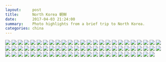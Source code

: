 ```yaml
---
layout:     post
title:      North Korea 朝鲜
date:       2017-04-03 21:24:00
summary:    Photo highlights from a brief trip to North Korea.
categories: china
---
```


<!-- {% for image in site.static_files %}
    {% if image.path contains 'posts/2017-04-03-North-Korea-Photos' %}
          <img src="{{ site.url }}{{ image.path }}" />
    {% endif %}
{% endfor %} -->
<img src="{{ site.url }}/assets/posts/2017-04-03-North-Korea-Photos/DPRK - 1.jpg" />

<img src="{{ site.url }}/assets/posts/2017-04-03-North-Korea-Photos/DPRK - 2.jpg" />

<img src="{{ site.url }}/assets/posts/2017-04-03-North-Korea-Photos/DPRK - 3.jpg" />

<img src="{{ site.url }}/assets/posts/2017-04-03-North-Korea-Photos/DPRK - 4.jpg" />

<img src="{{ site.url }}/assets/posts/2017-04-03-North-Korea-Photos/DPRK - 5.jpg" />

<img src="{{ site.url }}/assets/posts/2017-04-03-North-Korea-Photos/DPRK - 6.jpg" />

<img src="{{ site.url }}/assets/posts/2017-04-03-North-Korea-Photos/DPRK - 7.jpg" />

<img src="{{ site.url }}/assets/posts/2017-04-03-North-Korea-Photos/DPRK - 8.jpg" />

<img src="{{ site.url }}/assets/posts/2017-04-03-North-Korea-Photos/DPRK - 9.jpg" />

<img src="{{ site.url }}/assets/posts/2017-04-03-North-Korea-Photos/DPRK - 10.jpg" />

<img src="{{ site.url }}/assets/posts/2017-04-03-North-Korea-Photos/DPRK - 11.jpg" />

<img src="{{ site.url }}/assets/posts/2017-04-03-North-Korea-Photos/DPRK - 12.jpg" />

<img src="{{ site.url }}/assets/posts/2017-04-03-North-Korea-Photos/DPRK - 13.jpg" />

<img src="{{ site.url }}/assets/posts/2017-04-03-North-Korea-Photos/DPRK - 14.jpg" />

<img src="{{ site.url }}/assets/posts/2017-04-03-North-Korea-Photos/DPRK - 15.jpg" />

<img src="{{ site.url }}/assets/posts/2017-04-03-North-Korea-Photos/DPRK - 16.jpg" />

<img src="{{ site.url }}/assets/posts/2017-04-03-North-Korea-Photos/DPRK - 17.jpg" />

<img src="{{ site.url }}/assets/posts/2017-04-03-North-Korea-Photos/DPRK - 18.jpg" />

<img src="{{ site.url }}/assets/posts/2017-04-03-North-Korea-Photos/DPRK - 19.jpg" />

<img src="{{ site.url }}/assets/posts/2017-04-03-North-Korea-Photos/DPRK - 20.jpg" />

<img src="{{ site.url }}/assets/posts/2017-04-03-North-Korea-Photos/DPRK - 21.jpg" />

<img src="{{ site.url }}/assets/posts/2017-04-03-North-Korea-Photos/DPRK - 22.jpg" />

<img src="{{ site.url }}/assets/posts/2017-04-03-North-Korea-Photos/DPRK - 23.jpg" />

<img src="{{ site.url }}/assets/posts/2017-04-03-North-Korea-Photos/DPRK - 24.jpg" />

<img src="{{ site.url }}/assets/posts/2017-04-03-North-Korea-Photos/DPRK - 25.jpg" />

<img src="{{ site.url }}/assets/posts/2017-04-03-North-Korea-Photos/DPRK - 26.jpg" />

<img src="{{ site.url }}/assets/posts/2017-04-03-North-Korea-Photos/DPRK - 27.jpg" />

<img src="{{ site.url }}/assets/posts/2017-04-03-North-Korea-Photos/DPRK - 28.jpg" />

<img src="{{ site.url }}/assets/posts/2017-04-03-North-Korea-Photos/DPRK - 29.jpg" />

<img src="{{ site.url }}/assets/posts/2017-04-03-North-Korea-Photos/DPRK - 30.jpg" />

<img src="{{ site.url }}/assets/posts/2017-04-03-North-Korea-Photos/DPRK - 31.jpg" />

<img src="{{ site.url }}/assets/posts/2017-04-03-North-Korea-Photos/DPRK - 32.jpg" />

<img src="{{ site.url }}/assets/posts/2017-04-03-North-Korea-Photos/DPRK - 33.jpg" />

<img src="{{ site.url }}/assets/posts/2017-04-03-North-Korea-Photos/DPRK - 34.jpg" />

<img src="{{ site.url }}/assets/posts/2017-04-03-North-Korea-Photos/DPRK - 35.jpg" />

<img src="{{ site.url }}/assets/posts/2017-04-03-North-Korea-Photos/DPRK - 36.jpg" />

<img src="{{ site.url }}/assets/posts/2017-04-03-North-Korea-Photos/DPRK - 37.jpg" />

<img src="{{ site.url }}/assets/posts/2017-04-03-North-Korea-Photos/DPRK - 38.jpg" />

<img src="{{ site.url }}/assets/posts/2017-04-03-North-Korea-Photos/DPRK - 39.jpg" />

<img src="{{ site.url }}/assets/posts/2017-04-03-North-Korea-Photos/DPRK - 40.jpg" />

<img src="{{ site.url }}/assets/posts/2017-04-03-North-Korea-Photos/DPRK - 41.jpg" />

<img src="{{ site.url }}/assets/posts/2017-04-03-North-Korea-Photos/DPRK - 42.jpg" />

<img src="{{ site.url }}/assets/posts/2017-04-03-North-Korea-Photos/DPRK - 43.jpg" />

<img src="{{ site.url }}/assets/posts/2017-04-03-North-Korea-Photos/DPRK - 44.jpg" />

<img src="{{ site.url }}/assets/posts/2017-04-03-North-Korea-Photos/DPRK - 45.jpg" />

<img src="{{ site.url }}/assets/posts/2017-04-03-North-Korea-Photos/DPRK - 46.jpg" />

<img src="{{ site.url }}/assets/posts/2017-04-03-North-Korea-Photos/DPRK - 47.jpg" />

<img src="{{ site.url }}/assets/posts/2017-04-03-North-Korea-Photos/DPRK - 48.jpg" />

<img src="{{ site.url }}/assets/posts/2017-04-03-North-Korea-Photos/DPRK - 49.jpg" />

<img src="{{ site.url }}/assets/posts/2017-04-03-North-Korea-Photos/DPRK - 50.jpg" />

<img src="{{ site.url }}/assets/posts/2017-04-03-North-Korea-Photos/DPRK - 51.jpg" />

<img src="{{ site.url }}/assets/posts/2017-04-03-North-Korea-Photos/DPRK - 52.jpg" />

<img src="{{ site.url }}/assets/posts/2017-04-03-North-Korea-Photos/DPRK - 53.jpg" />

<img src="{{ site.url }}/assets/posts/2017-04-03-North-Korea-Photos/DPRK - 54.jpg" />

<img src="{{ site.url }}/assets/posts/2017-04-03-North-Korea-Photos/DPRK - 55.jpg" />

<img src="{{ site.url }}/assets/posts/2017-04-03-North-Korea-Photos/DPRK - 56.jpg" />

<img src="{{ site.url }}/assets/posts/2017-04-03-North-Korea-Photos/DPRK - 57.jpg" />

<img src="{{ site.url }}/assets/posts/2017-04-03-North-Korea-Photos/DPRK - 58.jpg" />

<img src="{{ site.url }}/assets/posts/2017-04-03-North-Korea-Photos/DPRK - 59.jpg" />

<img src="{{ site.url }}/assets/posts/2017-04-03-North-Korea-Photos/DPRK - 60.jpg" />

<img src="{{ site.url }}/assets/posts/2017-04-03-North-Korea-Photos/DPRK - 61.jpg" />

<img src="{{ site.url }}/assets/posts/2017-04-03-North-Korea-Photos/DPRK - 62.jpg" />

<img src="{{ site.url }}/assets/posts/2017-04-03-North-Korea-Photos/DPRK - 63.jpg" />

<img src="{{ site.url }}/assets/posts/2017-04-03-North-Korea-Photos/DPRK - 64.jpg" />

<img src="{{ site.url }}/assets/posts/2017-04-03-North-Korea-Photos/DPRK - 65.jpg" />

<img src="{{ site.url }}/assets/posts/2017-04-03-North-Korea-Photos/DPRK - 66.jpg" />

<img src="{{ site.url }}/assets/posts/2017-04-03-North-Korea-Photos/DPRK - 67.jpg" />

<img src="{{ site.url }}/assets/posts/2017-04-03-North-Korea-Photos/DPRK - 68.jpg" />

<img src="{{ site.url }}/assets/posts/2017-04-03-North-Korea-Photos/DPRK - 69.jpg" />

<img src="{{ site.url }}/assets/posts/2017-04-03-North-Korea-Photos/DPRK - 70.jpg" />

<img src="{{ site.url }}/assets/posts/2017-04-03-North-Korea-Photos/DPRK - 71.jpg" />

<img src="{{ site.url }}/assets/posts/2017-04-03-North-Korea-Photos/DPRK - 72.jpg" />

<img src="{{ site.url }}/assets/posts/2017-04-03-North-Korea-Photos/DPRK - 73.jpg" />

<img src="{{ site.url }}/assets/posts/2017-04-03-North-Korea-Photos/DPRK - 74.jpg" />
